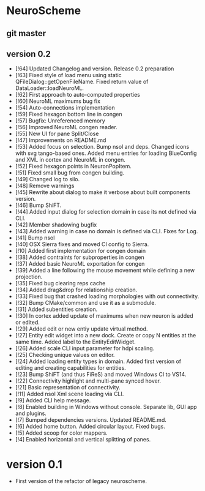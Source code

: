 # NeuroScheme

## git master

## version 0.2

* [!64] Updated Changelog and version. Release 0.2 preparation
* [!63] Fixed style of load menu using static QFileDialog::getOpenFileName. Fixed return value of DataLoader::loadNeuroML.
* [!62] First approach to auto-computed properties
* [!60] NeuroML maximums bug fix
* [!54] Auto-connections implementation
* [!59] Fixed hexagon bottom line in congen
* [!57] Bugfix: Unreferenced memory
* [!56] Improved NeuroML congen reader.
* [!55] New UI for pane Split/Close
* [!47] Improvements on README.md
* [!53] Added focus on selection. Bump nsol and deps. Changed icons with svg tango-based ones. Added menu entries for loading BlueConfig and XML in cortex and NeuroML in congen.
* [!52] Fixed hexagon points in NeuronPopItem.
* [!51] Fixed small bug from congen building.
* [!49] Changed log to silo.
* [!48] Remove warnings
* [!45] Rewrite about dialog to make it verbose about built components version.
* [!46] Bump ShiFT.
* [!44] Added input dialog for selection domain in case its not defined via CLI.
* [!42] Member shadowing bugfix
* [!43] Added warning in case no domain is defined via CLI. Fixes for Log.
* [!41] Bump nsol
* [!40] OSX Sierra fixes and moved CI config to Sierra.
* [!10] Added first implementation for congen domain
* [!38] Added contraints for subproperties in congen
* [!37] Added basic NeuroML exportation for congen
* [!39] Added a line following the mouse movement while defining a new projection.
* [!35] Fixed bug clearing reps cache
* [!34] Added drag&drop for relationship creation.
* [!33] Fixed bug that crashed loading morphologies with out connectivity.
* [!32] Bump CMake/common and use it as a submodule.
* [!31] Added subentities creation.
* [!30] In cortex added update of maximums when new neuron is added or edited.
* [!29] Added edit or new entiy update virtual method.
* [!27] Entity edit widget into a new dock. Create or copy N entities at the same time. Added label to the EntityEditWidget.
* [!26] Added scale CLI input parameter for hdpi scaling.
* [!25] Checking unique values on editor.
* [!24] Added loading entity types in domain. Added first version of editing and creating capabilities for entities.
* [!23] Bump ShiFT (and thus FiReS) and moved Windows CI to VS14.
* [!22] Connectivity highlight and multi-pane synced hover.
* [!21] Basic representation of connectivity.
* [!11] Added nsol Xml scene loading via CLI.
* [!9] Added CLI help message.
* [!8] Enabled building in Windows without console. Separate lib, GUI app and plugins.
* [!7] Bumped dependencies versions. Updated README.md.
* [!6] Added home button. Added circular layout. Fixed bugs.
* [!5] Added scoop for color mappers.
* [!4] Enabled horizontal and vertical splitting of panes.


# version 0.1

* First version of the refactor of legacy neuroscheme.
